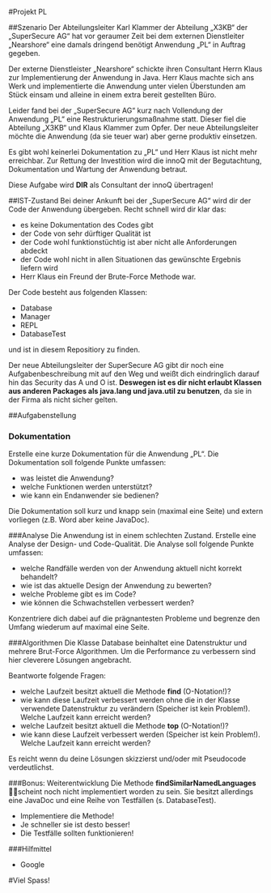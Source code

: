 #Projekt PL

##Szenario
Der Abteilungsleiter Karl Klammer der Abteilung „X3KB“ der „SuperSecure AG“ hat vor geraumer Zeit bei dem externen Dienstleiter „Nearshore“ eine damals dringend benötigt Anwendung „PL“ in Auftrag gegeben.

Der externe Dienstleister „Nearshore“ schickte ihren Consultant Herrn Klaus zur Implementierung der Anwendung in Java. Herr Klaus machte sich ans Werk und implementierte die Anwendung unter vielen Überstunden am Stück einsam und alleine in einem extra bereit gestellten Büro.
 
Leider fand bei der „SuperSecure AG“ kurz nach Vollendung der Anwendung „PL“ eine Restrukturierungsmaßnahme statt. Dieser fiel die Abteilung „X3KB“ und Klaus Klammer zum Opfer. Der neue Abteilungsleiter möchte die Anwendung (da sie teuer war) aber gerne produktiv einsetzen.

Es gibt wohl keinerlei Dokumentation zu „PL“ und Herr Klaus ist nicht mehr erreichbar. Zur Rettung der Investition wird die innoQ mit der Begutachtung, Dokumentation und Wartung der Anwendung betraut.

Diese Aufgabe wird **DIR** als Consultant der innoQ übertragen!

##IST-Zustand
Bei deiner Ankunft bei der „SuperSecure AG“ wird dir der Code der Anwendung übergeben. Recht schnell wird dir klar das:

- es keine Dokumentation des Codes gibt
- der Code von sehr dürftiger Qualität ist
- der Code wohl funktionstüchtig ist aber nicht alle Anforderungen abdeckt
- der Code wohl nicht in allen Situationen das gewünschte Ergebnis liefern wird
- Herr Klaus ein Freund der Brute-Force Methode war.

Der Code besteht aus folgenden Klassen:

- Database
- Manager
- REPL
- DatabaseTest

und ist in diesem Repositiory zu finden.

Der neue Abteilungsleiter der SuperSecure AG gibt dir noch eine Aufgabenbeschreibung mit auf den Weg und weißt dich eindringlich darauf hin das Security das A und O ist. **Deswegen ist es dir nicht erlaubt Klassen aus anderen Packages als java.lang und java.util zu benutzen**, da sie in der Firma als nicht sicher gelten.

##Aufgabenstellung
### Dokumentation
Erstelle eine kurze Dokumentation für die Anwendung „PL“. Die Dokumentation soll folgende Punkte umfassen:

- was leistet die Anwendung?
- welche Funktionen werden unterstützt?
- wie kann ein Endanwender sie bedienen?

Die Dokumentation soll kurz und knapp sein (maximal eine Seite) und extern vorliegen (z.B. Word aber keine JavaDoc).

###Analyse
Die Anwendung ist in einem schlechten Zustand. Erstelle eine Analyse der Design- und Code-Qualität. Die Analyse soll folgende Punkte umfassen:

- welche Randfälle werden von der Anwendung aktuell nicht korrekt behandelt?
- wie ist das aktuelle Design der Anwendung zu bewerten?
- welche Probleme gibt es im Code?
- wie können die Schwachstellen verbessert werden?

Konzentriere dich dabei auf die prägnantesten Probleme und begrenze den Umfang wiederum auf maximal eine Seite.

###Algorithmen
Die Klasse Database beinhaltet eine Datenstruktur und mehrere Brut-Force Algorithmen. Um die Performance zu verbessern sind hier cleverere Lösungen angebracht.
 
Beantworte folgende Fragen:

- welche Laufzeit besitzt aktuell die Methode **find** (O-Notation!)?
- wie kann diese Laufzeit verbessert werden ohne die in der Klasse verwendete Datenstruktur zu verändern (Speicher ist kein Problem!). Welche Laufzeit kann erreicht werden?
- welche Laufzeit besitzt aktuell die Methode **top** (O-Notation!)?
- wie kann diese Laufzeit verbessert werden (Speicher ist kein Problem!). Welche Laufzeit kann erreicht werden?

Es reicht wenn du deine Lösungen skizzierst und/oder mit Pseudocode verdeutlichst.

###Bonus: Weiterentwicklung
Die Methode **findSimilarNamedLanguages** scheint noch nicht implementiert worden zu sein. Sie besitzt allerdings eine JavaDoc und eine Reihe von Testfällen (s. DatabaseTest).

- Implementiere die Methode!
- Je schneller sie ist desto besser!
- Die Testfälle sollten funktionieren!

###Hilfmittel
- Google




#Viel Spass!
